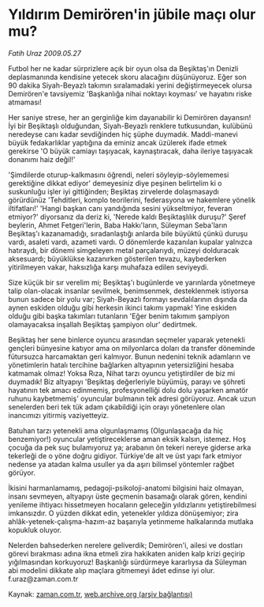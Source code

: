 # Yıldırım Demirören'in jübile maçı olur mu?

*Fatih Uraz 2009.05.27*

<tr><td class="metin" colspan="2" style="padding-top: 20px; padding-left: 5px; padding-right: 10px;">Futbol her ne kadar sürprizlere açık bir oyun olsa da Beşiktaş'ın Denizli deplasmanında kendisine yetecek skoru alacağını düşünüyoruz. Eğer son 90 dakika Siyah-Beyazlı takımın sıralamadaki yerini değiştirmeyecek olursa Demirören'e tavsiyemiz 'Başkanlığa nihai noktayı koyması' ve hayatını riske atmaması!</td></tr><tr><td class="metin" colspan="2" style="padding-top: 20px; padding-left: 5px; padding-right: 10px;"><p> Her saniye strese, her an gerginliğe kim dayanabilir ki Demirören dayansın! İyi bir Beşiktaşlı olduğundan, Siyah-Beyazlı renklere tutkusundan, kulübünü neredeyse canı kadar sevdiğinden hiç şüphe duymadık. Maddi-manevi büyük fedakarlıklar yaptığına da eminiz ancak üzülerek ifade etmek gerekirse 'O büyük camiayı taşıyacak, kaynaştıracak, daha ileriye taşıyacak donanımı haiz değil!'
<p> 'Şimdilerde oturup-kalkmasını öğrendi, neleri söyleyip-söylememesi gerektiğine dikkat ediyor' demeyesiniz diye peşinen belirtelim ki o suskunluğu işler iyi gittiğinden; Beşiktaş zirvelerde dolaşmasaydı görürdünüz 'Tehditleri, komplo teorilerini, federasyona ve hakemlere yönelik iltifatları!' 'Hangi başkan canı yandığında sesini yükseltmiyor, feveran etmiyor?' diyorsanız da deriz ki, 'Nerede kaldı Beşiktaşlılık duruşu?' Şeref beylerin, Ahmet Fetgeri'lerin, Baba Hakkı'ların, Süleyman Seba'ların Beşiktaş'ı kazanamadığı, sıradanlaştığı anlarda bile büyüktü çünkü duruşu vardı, asaleti vardı, azameti vardı. O dönemlerde kazanılan kupalar yalnızca hatıraydı, bir dönemi simgeleyen metal parçalarıydı, müzeyi dolduracak aksesuardı; büyüklükse kazanırken gösterilen tevazu, kaybederken yitirilmeyen vakar, haksızlığa karşı muhafaza edilen seviyeydi.
<p> Size küçük bir sır verelim mi; Beşiktaş'ı bugünlerde ve yarınlarda yönetmeye talip olan-olacak insanlar sevilmek, benimsenmek, desteklenmek istiyorsa bunun sadece bir yolu var; Siyah-Beyazlı formayı sevdalılarının dışında da aynen eskiden olduğu gibi herkesin ikinci takımı yapmak! Yine eskiden olduğu gibi başka takımları tutanların 'Eğer benim takımım şampiyon olamayacaksa inşallah Beşiktaş şampiyon olur' dedirtmek.
<p> Beşiktaş her sene binlerce oyuncu arasından seçmeler yaparak yetenekli gençleri bünyesine katıyor ama on milyonlarca doları da transfer döneminde fütursuzca harcamaktan geri kalmıyor. Bunun nedenini teknik adamların ve yönetimlerin hatalı tercihine bağlarken altyapının yetersizliğini hesaba katmamak olmaz! Yoksa Rıza, Nihat tarzı oyuncu yetiştirdiler de biz mi duymadık! Biz altyapıyı 'Beşiktaş değerleriyle büyümüş, parayı ve şöhreti hayatının tek amacı edinmemiş, profesyonelliği dolu dolu yaşarken amatör ruhunu kaybetmemiş' oyuncular bulmanın tek adresi görüyoruz. Ancak uzun senelerden beri tek tük adam çıkabildiği için orayı yönetenlere olan inancımızı yitirmiş vaziyetteyiz.
<p> Batuhan tarzı yetenekli ama olgunlaşmamış (Olgunlaşacağa da hiç benzemiyor!) oyuncular yetiştireceklerse aman eksik kalsın, istemez. Hoş çocuğa da pek suç bulamıyoruz ya; arabanın ön tekeri nereye giderse arka tekerleği de o yöne doğru gidiyor. Türkiye'de alt ve üst yapı fark etmiyor nedense ya atadan kalma usuller ya da aşırı bilimsel yöntemler rağbet görüyor. 
<p> İkisini harmanlamamış, pedagoji-psikoloji-anatomi bilgisini haiz olmayan, insanı sevmeyen, altyapıyı üste geçmenin basamağı olarak gören, kendini yenileme ihtiyacı hissetmeyen hocaların geleceğin yıldızlarını yetiştirebilmesi imkansızdır. O yüzden dikkat edin, yetenekler yıldıza dönüşemiyor; zira ahlâk-yetenek-çalışma-hazım-az başarıyla yetinmeme halkalarında mutlaka kopukluk oluyor.
<p> Nelerden bahsederken nerelere geliverdik; Demirören'i, ailesi ve dostları görevi bırakması adına ikna etmeli zira hakikaten aniden kalp krizi geçirip yığılmasından korkuyoruz! Başkanlığı sürdürmeye kararlıysa da Süleyman abi modelini dikkate alıp maçlara gitmemeyi âdet edinse iyi olur. f.uraz@zaman.com.tr<br/></p></p></p></p></p></p></p></td></tr>

Kaynak: [zaman.com.tr](http://zaman.com.tr/yazar.do?yazino=852135), [web.archive.org (arşiv bağlantısı)](http://web.archive.org/web/20090528082949/http://www.zaman.com.tr:80/yazar.do?yazino=852135)
